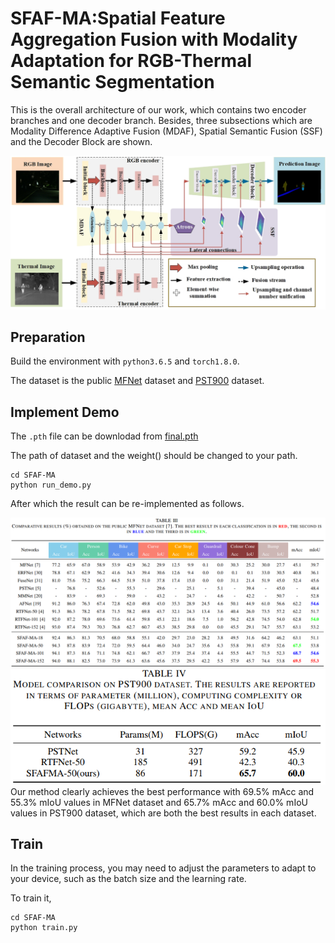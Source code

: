 # SFAF-MA:Spatial Feature Aggregation Fusion with Modality Adaptation for RGB-Thermal Semantic Segmentation
This is the overall architecture of our work, which contains two encoder branches and one decoder branch. Besides, three subsections which are Modality Difference Adaptive Fusion (MDAF), Spatial Semantic Fusion (SSF) and the Decoder Block are shown.

![](https://github.com/hexunjie/SFAF-MA/blob/main/pictures/02.jpg)

## Preparation
Build the environment with `python3.6.5` and `torch1.8.0`.

The dataset is the public [MFNet]() dataset and [PST900]() dataset.

## Implement Demo
The `.pth` file can be downlodad from [final.pth]()

The path of dataset and the weight() should be changed to your path.

    cd SFAF-MA
    python run_demo.py

After which the result can be re-implemented as follows.

![](https://github.com/hexunjie/SFAF-MA/blob/main/pictures/03.png)
![](https://github.com/hexunjie/SFAF-MA/blob/main/pictures/04.png)
Our method clearly achieves the best performance with 69.5% mAcc and 55.3% mIoU values in MFNet dataset and 65.7% mAcc and 60.0% mIoU values in PST900 dataset, which are both the best results in each dataset. 

## Train
In the training process, you may need to adjust the parameters to adapt to your device, such as the batch size and the learning rate.

To train it,

    cd SFAF-MA
    python train.py
    
